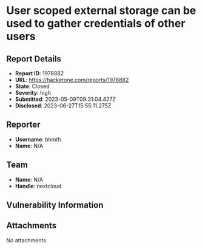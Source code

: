 # User scoped external storage can be used to gather credentials of other users 

## Report Details
- **Report ID**: 1978882
- **URL**: https://hackerone.com/reports/1978882
- **State**: Closed
- **Severity**: high
- **Submitted**: 2023-05-09T09:31:04.427Z
- **Disclosed**: 2023-06-27T15:55:11.275Z

## Reporter
- **Username**: bhmth
- **Name**: N/A

## Team
- **Name**: N/A
- **Handle**: nextcloud

## Vulnerability Information


## Attachments
No attachments
